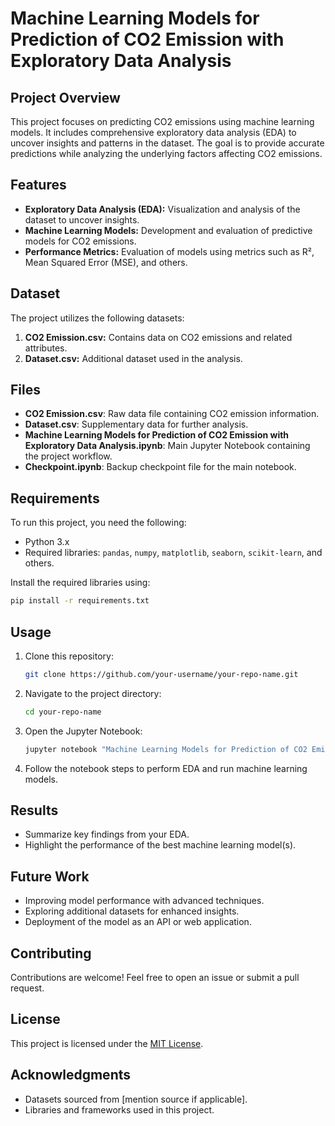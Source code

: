 # Machine Learning Models for Prediction of CO2 Emission with Exploratory Data Analysis

## Project Overview
This project focuses on predicting CO2 emissions using machine learning models. It includes comprehensive exploratory data analysis (EDA) to uncover insights and patterns in the dataset. The goal is to provide accurate predictions while analyzing the underlying factors affecting CO2 emissions.

## Features
- **Exploratory Data Analysis (EDA):** Visualization and analysis of the dataset to uncover insights.
- **Machine Learning Models:** Development and evaluation of predictive models for CO2 emissions.
- **Performance Metrics:** Evaluation of models using metrics such as R², Mean Squared Error (MSE), and others.

## Dataset
The project utilizes the following datasets:
1. **CO2 Emission.csv:** Contains data on CO2 emissions and related attributes.
2. **Dataset.csv:** Additional dataset used in the analysis.

## Files
- **CO2 Emission.csv**: Raw data file containing CO2 emission information.
- **Dataset.csv**: Supplementary data for further analysis.
- **Machine Learning Models for Prediction of CO2 Emission with Exploratory Data Analysis.ipynb**: Main Jupyter Notebook containing the project workflow.
- **Checkpoint.ipynb**: Backup checkpoint file for the main notebook.

## Requirements
To run this project, you need the following:
- Python 3.x
- Required libraries: `pandas`, `numpy`, `matplotlib`, `seaborn`, `scikit-learn`, and others.

Install the required libraries using:
```bash
pip install -r requirements.txt
```

## Usage
1. Clone this repository:
   ```bash
   git clone https://github.com/your-username/your-repo-name.git
   ```
2. Navigate to the project directory:
   ```bash
   cd your-repo-name
   ```
3. Open the Jupyter Notebook:
   ```bash
   jupyter notebook "Machine Learning Models for Prediction of CO2 Emission with Exploratory Data Analysis.ipynb"
   ```
4. Follow the notebook steps to perform EDA and run machine learning models.

## Results
- Summarize key findings from your EDA.
- Highlight the performance of the best machine learning model(s).

## Future Work
- Improving model performance with advanced techniques.
- Exploring additional datasets for enhanced insights.
- Deployment of the model as an API or web application.

## Contributing
Contributions are welcome! Feel free to open an issue or submit a pull request.

## License
This project is licensed under the [MIT License](LICENSE).

## Acknowledgments
- Datasets sourced from [mention source if applicable].
- Libraries and frameworks used in this project.

